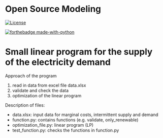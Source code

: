 # Open Source Modeling
[![License](https://img.shields.io/badge/License-Apache%202.0-blue.svg)](https://opensource.org/licenses/Apache-2.0)

[![forthebadge made-with-python](http://ForTheBadge.com/images/badges/made-with-python.svg)](https://www.python.org/)
# Small linear program for the supply of the electricity demand

Approach of the program 
1) read in data from excel file data.xlsx
2) validate and check the data 
3) optimization of the linear program 

Description of files:
- data.xlsx: input data for marginal costs, intermittent supply and demand 
- function.py: contains functions (e.g. validate, only_renewable)
- optimization_file.py: linear program (LP) 
- test_function.py: checks the functions in function.py
